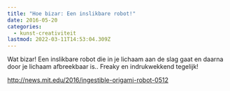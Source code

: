 ```yaml
---
title: "Hoe bizar: Een inslikbare robot!"
date: 2016-05-20
categories:
  - kunst-creativiteit
lastmod: 2022-03-11T14:53:04.309Z
---
```


Wat bizar! Een inslikbare robot die in je lichaam aan de slag gaat en daarna door je lichaam afbreekbaar is.. Freaky en indrukwekkend tegelijk!

http://news.mit.edu/2016/ingestible-origami-robot-0512
